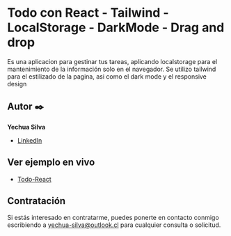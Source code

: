 # Todo con React - Tailwind - LocalStorage - DarkMode - Drag and drop

Es una aplicacion para gestinar tus tareas, aplicando localstorage para el mantenimiento de la información solo en el navegador. Se utilizo tailwind para el estilizado de la pagina, asi como el dark mode y el responsive design

## Autor ✒️

**Yechua Silva**

- [LinkedIn](https://www.linkedin.com/in/yechua-silva/)

## Ver ejemplo en vivo

- [Todo-React](https://todo-react-yechua.netlify.app/)

## Contratación

Si estás interesado en contratarme, puedes ponerte en contacto conmigo escribiendo a yechua-silva@outlook.cl para cualquier consulta o solicitud.
